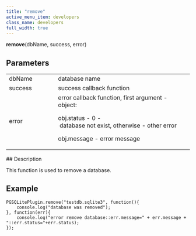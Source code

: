 ```yaml
---
title: "remove"
active_menu_item: developers
class_name: developers
full_width: true
---
```



**remove**(dbName, success, error)
   

## Parameters

<table>
<tr>
<td width="193">
dbName

</td>
<td width="17">

</td>
<td width="670">
database name

</td>
</tr>
<tr>
<td width="193">
success

</td>
<td width="17">

</td>
<td width="670">
success callback function

</td>
</tr>
<tr>
<td width="193">
error

</td>
<td width="17">

</td>
<td width="670">
error callback function, first argument - object:

obj.status - 0 - database not exist, otherwise - other error

obj.message - error message

</td>
</tr>
</table>
## Description

This function is used to remove a database.

## Example   
     
    PGSQLitePlugin.remove("testdb.sqlite3", function(){
        console.log("database was removed");
    }, function(err){
        console.log("error remove database::err.message=" + err.message + "::err.status="+err.status);
    });
   


